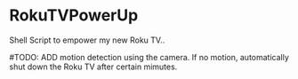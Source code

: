 # RokuTVPowerUp
Shell Script to empower my new Roku TV.. 

#TODO:
ADD motion detection using the camera. If no motion, automatically shut down the Roku TV after certain mimutes.  
